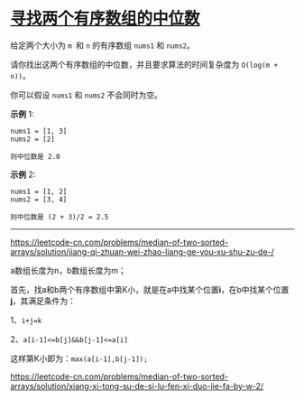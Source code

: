 # [寻找两个有序数组的中位数](https://leetcode-cn.com/problems/median-of-two-sorted-arrays/)

给定两个大小为 `m `和 `n` 的有序数组 `nums1` 和 `nums2`。

请你找出这两个有序数组的中位数，并且要求算法的时间复杂度为 `O(log(m + n))`。

你可以假设 `nums1` 和 `nums2` 不会同时为空。

**示例** 1:

```
nums1 = [1, 3]
nums2 = [2]

则中位数是 2.0
```

**示例** 2:

```
nums1 = [1, 2]
nums2 = [3, 4]

则中位数是 (2 + 3)/2 = 2.5
```

---

https://leetcode-cn.com/problems/median-of-two-sorted-arrays/solution/jiang-qi-zhuan-wei-zhao-liang-ge-you-xu-shu-zu-de-/

a数组长度为n，b数组长度为m；

首先，找a和b两个有序数组中第K小，就是在a中找某个位置**i**，在b中找某个位置**j**，其满足条件为：

1、`i+j=k`

2、`a[i-1]<=b[j]&&b[j-1]<=a[i]`

这样第K小即为：`max(a[i-1],b[j-1]);`

https://leetcode-cn.com/problems/median-of-two-sorted-arrays/solution/xiang-xi-tong-su-de-si-lu-fen-xi-duo-jie-fa-by-w-2/